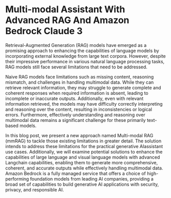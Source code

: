 # Multi-modal Assistant With Advanced RAG And Amazon Bedrock Claude 3

Retrieval-Augmented Generation (RAG) models have emerged as a promising approach to enhancing the capabilities of language models by incorporating external knowledge from large text corpora. However, despite their impressive performance in various natural language processing tasks, RAG models still face several limitations that need to be addressed.

Naive RAG models face limitations such as missing content, reasoning mismatch, and challenges in handling multimodal data. While they can retrieve relevant information, they may struggle to generate complete and coherent responses when required information is absent, leading to incomplete or inaccurate outputs. Additionally, even with relevant information retrieved, the models may have difficulty correctly interpreting and reasoning over the content, resulting in inconsistencies or logical errors. Furthermore, effectively understanding and reasoning over multimodal data remains a significant challenge for these primarily text-based models.

In this blog post, we present a new approach named Multi-modal RAG (mmRAG) to tackle those existing limitations in greater detail. The solution intends to address these limitations for the practical generative AIassistant use cases. Additionally, we will examine potential solutions to enhance the capabilities of large language and visual language models with advanced Langchain capabilities, enabling them to generate more comprehensive, coherent, and accurate outputs while effectively handling multimodal data. Amazon Bedrock is a fully managed service that offers a choice of high-performing foundation models from leading AI companies, providing a broad set of capabilities to build generative AI applications with security, privacy, and responsible AI. 
